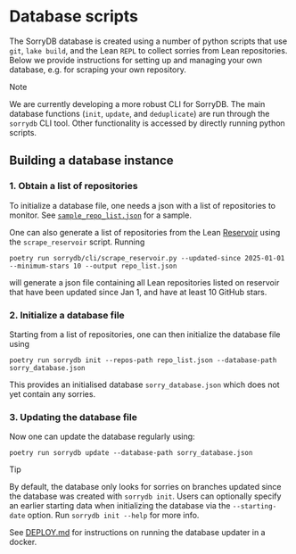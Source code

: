 # Database scripts

The SorryDB database is created using a number of python scripts that use `git`, `lake
build`, and the Lean `REPL` to collect sorries from Lean repositories. Below we provide
instructions for setting up and managing your own database, e.g. for scraping your own repository.

> [!NOTE]
> We are currently developing a more robust CLI for SorryDB.
> The main database functions (`init`, `update`, and `deduplicate`) are run through the `sorrydb` CLI tool.
> Other functionality is accessed by directly running python scripts.


## Building a database instance

### 1. Obtain a list of repositories

To initialize a database file, one needs a json with a list of repositories to
monitor. See [`sample_repo_list.json`](sample_repo_list.json) for a sample.

One can also generate a list of repositories from the Lean
[Reservoir](https://reservoir.lean-lang.org/packages) using the
`scrape_reservoir` script. Running

`poetry run sorrydb/cli/scrape_reservoir.py --updated-since 2025-01-01
--minimum-stars 10 --output repo_list.json`

will generate a json file containing all Lean repositories listed on reservoir
that have been updated since Jan 1, and have at least 10 GitHub stars.

### 2. Initialize a database file

Starting from a list of repositories, one can then initialize the database file using

`poetry run sorrydb init --repos-path repo_list.json --database-path sorry_database.json`

This provides an initialised database `sorry_database.json` which does not yet contain
any sorries. 

### 3. Updating the database file

Now one can update the database regularly using:

`poetry run sorrydb update --database-path sorry_database.json`

> [!TIP]
> By default, the database only looks for sorries on branches updated since the database was created with `sorrydb init`. 
> Users can optionally specify an earlier starting data when initializing the database via the `--starting-date` option.
> Run `sorrydb init --help` for more info.

See [DEPLOY.md](DEPLOY.md) for instructions on running the database updater in a
docker.
